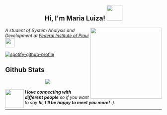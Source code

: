<div style="text-align: center;">
  <h2>Hi, I'm Maria Luiza! <img src="https://media0.giphy.com/media/dAQm2Zbd1YWomvMGd4/giphy.gif" width="50"></h2>
</div>

<div style="float: right;">
  <img src="https://media4.giphy.com/media/wlSSSPTpFBiWX5cPEP/giphy.gif" width="230">
</div>

<p><em>A student of System Analysis and Development at <a href="https://www.ifpi.edu.br/">Federal Institute of Piauí</a> <img src="https://media.giphy.com/media/fYSnHlufseco8Fh93Z/giphy.gif" width="30"></em></p>

[![spotify-github-profile](https://spotify-github-profile.kittinanx.com/api/view?uid=14uzegibvp8xtptd6svfoyfc1&cover_image=true&theme=natemoo-re&show_offline=false&background_color=121212&interchange=false&bar_color=e8c517&bar_color_cover=false)](https://github.com/kittinan/spotify-github-profile)

## Github Stats  
<div align="center"><img src="https://github-readme-stats.vercel.app/api?username=malusccp&show_icons=true&count_private=true&hide_border=true" align="center" /></div>  

<br/>  

<img align="left" src="https://media.giphy.com/media/VgCDAzcKvsR6OM0uWg/giphy.gif" width="60"> 
<em><b>I love connecting with different people</b> so if you want to say <b>hi, I'll be happy to meet you more!</b> :)</em>

---
